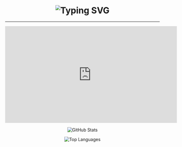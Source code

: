 <h1 align="center">
  <img src="https://readme-typing-svg.herokuapp.com?size=28&duration=4000&color=ffff&center=true&vCenter=true&width=650&lines=Halo+semua;Saya+Henalvaro+Farrel+Bagas+Qusuma" alt="Typing SVG" />
</h1>

---

<iframe width="560" height="315" src="https://www.youtube.com/embed/CWhdlXkQuJw" title="YouTube video player" frameborder="0" allowfullscreen></iframe>


<p align="center">
  <img src="https://github-readme-stats.vercel.app/api?username=Henalvaro19&show_icons=true&theme=radical" alt="GitHub Stats" />
</p>

<p align="center">
  <img src="https://github-readme-stats.vercel.app/api/top-langs/?username=Henalvaro19&layout=compact&theme=radical" alt="Top Languages" />
</p>

